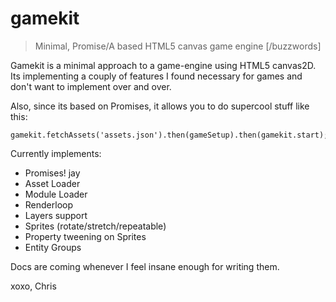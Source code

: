 gamekit
=======

> Minimal, Promise/A based HTML5 canvas game engine [/buzzwords]

Gamekit is a minimal approach to a game-engine using HTML5 canvas2D.
Its implementing a couply of features I found necessary for games and don't want to implement over and over.

Also, since its based on Promises, it allows you to do supercool stuff like this:

    gamekit.fetchAssets('assets.json').then(gameSetup).then(gamekit.start);

Currently implements:

* Promises! jay
* Asset Loader
* Module Loader
* Renderloop
* Layers support
* Sprites (rotate/stretch/repeatable)
* Property tweening on Sprites
* Entity Groups

Docs are coming whenever I feel insane enough for writing them.

xoxo,
Chris